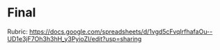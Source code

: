 # Final

Rubric: https://docs.google.com/spreadsheets/d/1vgd5cFvqIrfhafaOu--UD1e3jF7Oh3h3hH_y3PyioZI/edit?usp=sharing